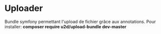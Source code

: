 # Uploader
Bundle symfony permettant l'upload de fichier grâce aux annotations.
Pour installer:
<b>composer require u2d/upload-bundle dev-master</b>


